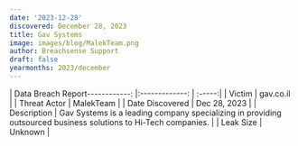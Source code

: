 ```yaml
---
date: '2023-12-28'
discovered: December 28, 2023
title: Gav Systems
image: images/blog/MalekTeam.png
author: Breachsense Support
draft: false
yearmonths: 2023/december
---
```


| Data Breach Report------------:     |:-------------:    | :-----:|
| Victim      | gav.co.il      | 
| Threat Actor      | MalekTeam      | 
| Date Discovered      | Dec 28, 2023      | 
| Description      | Gav Systems is a leading company specializing in providing outsourced business solutions to Hi-Tech companies.      | 
| Leak Size      | Unknown      | 

